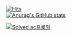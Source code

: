 [![Hits](https://hits.seeyoufarm.com/api/count/incr/badge.svg?url=https%3A%2F%2Fgithub.com%2FPLJE)](https://hits.seeyoufarm.com)                
[![Anurag's GitHub stats](https://github-readme-stats.vercel.app/api?username=PLJE)](https://github.com/anuraghazra/github-readme-stats)   

[![Solved.ac프로필](http://mazassumnida.wtf/api/generate_badge?boj=dlwndms2544)](https://solved.ac/dlwndms2544)
